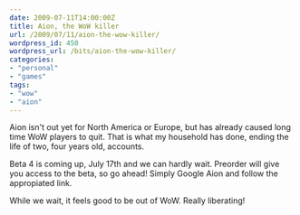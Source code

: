 ```yaml
---
date: 2009-07-11T14:00:00Z
title: Aion, the WoW killer
url: /2009/07/11/aion-the-wow-killer/
wordpress_id: 450
wordpress_url: /bits/aion-the-wow-killer/
categories:
- "personal"
- "games"
tags:
- "wow"
- "aion"
---
```

Aion isn't out yet for North America or Europe, but has already caused long time WoW players to quit. That is what my household has done, ending the life of two, four years old, accounts.

Beta 4 is coming up, July 17th and we can hardly wait. Preorder will give you access to the beta, so go ahead! Simply Google Aion and follow the appropiated link.

While we wait, it feels good to be out of WoW. Really liberating!
